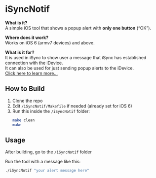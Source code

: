 # iSyncNotif

**What is it?**  
A simple iOS tool that shows a popup alert with **only one button** (“OK”).

**Where does it work?**  
Works on iOS 6 (armv7 devices) and above.

**What is it for?**  
It is used in iSync to show user a message that iSync has established connection with the iDevice.  
It can also be used for just sending popup alerts to the iDevice.  
[Click here to learn more...](#usage)


## How to Build

1. Clone the repo  
2. Edit `/iSyncNotif/Makefile` if needed (already set for iOS 6)  
3. Run this inside the `/iSyncNotif` folder:  
   ```bash
   make clean
   make

## Usage

After building, go to the `/iSyncNotif` folder

Run the tool with a message like this:

```bash
./iSyncNotif "your alert message here"

